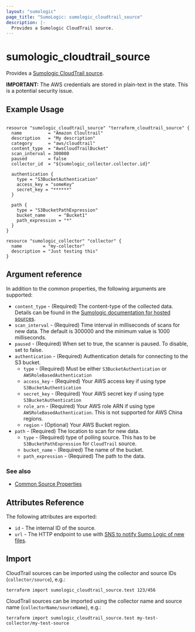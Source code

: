 ```yaml
---
layout: "sumologic"
page_title: "SumoLogic: sumologic_cloudtrail_source"
description: |-
  Provides a Sumologic CloudTrail source.
---
```


# sumologic_cloudtrail_source
Provides a [Sumologic CloudTrail source][2].

__IMPORTANT:__ The AWS credentials are stored in plain-text in the state. This is a potential security issue.

## Example Usage
```hcl

resource "sumologic_cloudtrail_source" "terraform_cloudtrail_source" {
  name          = "Amazon Cloultrail"
  description   = "My description"
  category      = "aws/cloudtrail"
  content_type  = "AwsCloudTrailBucket"
  scan_interval = 300000
  paused        = false
  collector_id  = "${sumologic_collector.collector.id}"

  authentication {
    type = "S3BucketAuthentication"
    access_key = "someKey"
    secret_key = "******"
  }

  path {
    type = "S3BucketPathExpression"
    bucket_name     = "Bucket1"
    path_expression = "*"
  }
}

resource "sumologic_collector" "collector" {
  name        = "my-collector"
  description = "Just testing this"
}
```

## Argument reference

In addition to the common properties, the following arguments are supported:

 - `content_type` - (Required) The content-type of the collected data. Details can be found in the [Sumologic documentation for hosted sources][1].
 - `scan_interval` - (Required) Time interval in milliseconds of scans for new data. The default is 300000 and the minimum value is 1000 milliseconds.
 - `paused` - (Required) When set to true, the scanner is paused. To disable, set to false.
 - `authentication` - (Required) Authentication details for connecting to the S3 bucket.
     + `type` - (Required) Must be either `S3BucketAuthentication` or `AWSRoleBasedAuthentication`
     + `access_key` - (Required) Your AWS access key if using type `S3BucketAuthentication`
     + `secret_key` - (Required) Your AWS secret key if using type `S3BucketAuthentication`
     + `role_arn` - (Required) Your AWS role ARN if using type `AWSRoleBasedAuthentication`. This is not supported for AWS China regions.
     + `region` - (Optional) Your AWS Bucket region.
 - `path` - (Required) The location to scan for new data.
     + `type` - (Required) type of polling source. This has to be `S3BucketPathExpression` for `CloudTrail` source.
     + `bucket_name` - (Required) The name of the bucket.
     + `path_expression` - (Required) The path to the data.

### See also
   * [Common Source Properties](https://registry.terraform.io/providers/SumoLogic/sumologic/latest/docs#common-source-properties)

## Attributes Reference
The following attributes are exported:

- `id` - The internal ID of the source.
- `url` - The HTTP endpoint to use with [SNS to notify Sumo Logic of new files](https://help.sumologic.com/03Send-Data/Sources/02Sources-for-Hosted-Collectors/Amazon-Web-Services/AWS-S3-Source#Set_up_SNS_in_AWS_(Optional)).

## Import
CloudTrail sources can be imported using the collector and source IDs (`collector/source`), e.g.:

```hcl
terraform import sumologic_cloudtrail_source.test 123/456
```

CloudTrail sources can be imported using the collector name and source name (`collectorName/sourceName`), e.g.:

```hcl
terraform import sumologic_cloudtrail_source.test my-test-collector/my-test-source
```

[1]: https://help.sumologic.com/Send_Data/Sources/03Use_JSON_to_Configure_Sources/JSON_Parameters_for_Hosted_Sources
[2]: https://help.sumologic.com/03Send-Data/Sources/02Sources-for-Hosted-Collectors/Amazon-Web-Services/AWS-CloudTrail-Source
